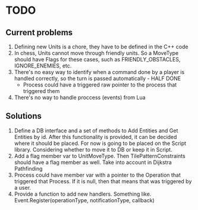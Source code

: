 # TODO

## Current problems

1. Defining new Units is a chore, they have to be defined in the C++ code
1. In chess, Units cannot move through friendly units. So a MoveType should have Flags for these cases, such as FRIENDLY_OBSTACLES, IGNORE_ENEMIES, etc.
1. There's no easy way to identify when a command done by a player is handled correctly, so the turn is passed automatically - HALF DONE
    - Process could have a triggered raw pointer to the process that triggered them
1. There's no way to handle proccess (events) from Lua

## Solutions

1. Define a DB interface and a set of methods to Add Entities and Get Entities by id. After this functionality is provided, it can be decided where it should be placed. For now is going to be placed on the Script library. Considering whether to move it to DB or keep it in Script.
2. Add a flag member var to UnitMoveType. Then TilePatternConstraints should have a flag member as well. Take into account in Dijkstra Pathfinding
3. Process could have member var with a pointer to the Operation that triggered that Process. If it is null, then that means that was triggered by a user.
4. Provide a function to add new handlers. Something like. Event.Register(operationType, notificationType, callback)
